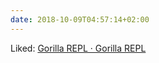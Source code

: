 ```yaml
---
date: 2018-10-09T04:57:14+02:00
---
```


Liked: [Gorilla REPL · Gorilla REPL](http://gorilla-repl.org/)
